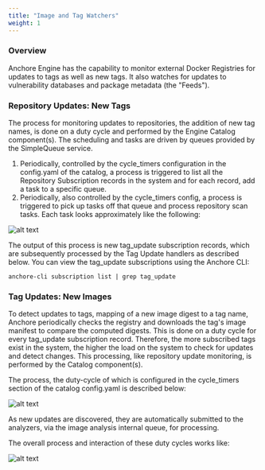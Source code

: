 ```yaml
---
title: "Image and Tag Watchers"
weight: 1
---
```


### Overview

Anchore Engine has the capability to monitor external Docker Registries for updates to tags as well as new tags. It also watches for updates to vulnerability databases and package metadata (the "Feeds").

### Repository Updates: New Tags

The process for monitoring updates to repositories, the addition of new tag names, is done on a duty cycle and performed by the Engine Catalog component(s). The scheduling and tasks are driven by queues provided by the SimpleQueue service. 

1. Periodically, controlled by the cycle_timers configuration in the config.yaml of the catalog, a process is triggered to list all the Repository Subscription records in the system and for each record, add a task to a specific queue.
2. Periodically, also controlled by the cycle_timers config, a process is triggered to pick up tasks off that queue and process repository scan tasks. Each task looks approximately like the following:

![alt text](https://s3.amazonaws.com/cdn.freshdesk.com/data/helpdesk/attachments/production/36020807277/original/ArIIWXyXx5lzBBAv2_FlimNbsqsYg2H76g.jpg?1541503142)

The output of this process is new tag_update subscription records, which are subsequently processed by the Tag Update handlers as described below. You can view the tag_update subscriptions using the Anchore CLI: 

`anchore-cli subscription list | grep tag_update`

### Tag Updates: New Images

To detect updates to tags, mapping of a new image digest to a tag name, Anchore periodically checks the registry and downloads the tag's image manifest to compare the computed digests. This is done on a duty cycle for every tag_update subscription record. Therefore, the more subscribed tags exist in the system, the higher the load on the system to check for updates and detect changes. This processing, like repository update monitoring, is performed by the Catalog component(s).

The process, the duty-cycle of which is configured in the cycle_timers section of the catalog config.yaml is described below:

![alt text](https://s3.amazonaws.com/cdn.freshdesk.com/data/helpdesk/attachments/production/36020807816/original/8gVPKPQ29wUKrGJrwNegC8WM0Aw0owE0aQ.jpg?1541503482)

As new updates are discovered, they are automatically submitted to the analyzers, via the image analysis internal queue, for processing.

The overall process and interaction of these duty cycles works like:

![alt text](https://s3.amazonaws.com/cdn.freshdesk.com/data/helpdesk/attachments/production/36020808304/original/Enm1yrNFgy14Fv-tSdvCXaJ3BOOLd5cW2A.jpg?1541503689)
